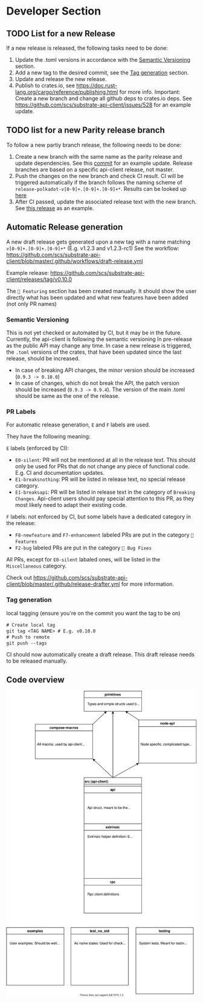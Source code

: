 # Developer Section

## TODO List for a new Release
If a new release is released, the following tasks need to be done:
1. Update the .toml versions in accordance with the [Semantic Versioning](#semantic-versioning) section.
2. Add a new tag to the desired commit, see the [Tag generation](#tag-generation) section.
3. Update and release the new release.
4. Publish to crates.io, see https://doc.rust-lang.org/cargo/reference/publishing.html for more info. Important: Create a new branch and change all github deps to crates.io deps. See https://github.com/scs/substrate-api-client/issues/528 for an example update.

## TODO list for a new Parity release branch
To follow a new partiy branch release, the following needs to be done:
1. Create a new branch with the same name as the parity release and update dependencies. See this [commit](https://github.com/scs/substrate-api-client/commit/a50833a922ff98ae59e2fc587e0ab5466b3acab2) for an example update. Release branches are based on a specific api-client release, not master.
2. Push the changes on the new branch and check CI result. CI will be triggered automatically if the branch follows the naming scheme of `release-polkadot-v[0-9]+.[0-9]+.[0-9]+*`. Results can be looked up [here](https://github.com/scs/substrate-api-client/actions)
3. After CI passed, update the associated release text with the new branch. See [this release](https://github.com/scs/substrate-api-client/releases/tag/v0.16.0) as an example.


## Automatic Release generation

A new draft release gets generated upon a new tag with a name matching `v[0-9]+.[0-9]+.[0-9]+*` (E.g. v1.2.3 and v1.2.3-rc1)
See the workflow: https://github.com/scs/substrate-api-client/blob/master/.github/workflows/draft-release.yml

Example release: https://github.com/scs/substrate-api-client/releases/tag/v0.10.0

The `🎉 Featuring` section has been created manually. It should show the user directly what has been updated and what new features have been added (not only PR names)

### Semantic Versioning
This is not yet checked or automated by CI, but it may be in the future. Currently, the api-client is following the semantic versioning în pre-release as the public API may change any time.
In case a new release is triggered, the `.toml` versions of the crates, that have been updated since the last release, should be increased.
- In case of breaking API changes, the minor version should be increased (`0.9.3 -> 0.10.0`)
- In case of changes, which do not break the API, the patch version should be increased (`0.9.3 -> 0.9.4`).
The version of the main .toml should be same as the one of the release.

### PR Labels
For automatic release generation, `E` and `F` labels are used.

They have the following meaning:

`E` labels (enforced by CI):
- `E0-silent`: PR will not be mentioned at all in the release text. This should only be used for PRs that do not change any piece of functional code. E.g. CI and documentation updates.
- `E1-breaksnothing`: PR will be listed in release text, no special release category.
- `E1-breaksapi`: PR will be listed in release text in the category of `Breaking Changes`. Api-client users should pay special attention to this PR, as they most likely need to adapt their existing code.

`F` labels: not enforced by CI, but some labels have a dedicated category in the release:
- `F8-newfeature` and `F7-enhancement` labeled PRs are put in the category `🌈 Features`
- `F2-bug` labeled PRs are put in the category `🐛 Bug Fixes`

All PRs, except for `E0-silent` labaled ones, will be listed in the `Miscellaneous` category.

Check out https://github.com/scs/substrate-api-client/blob/master/.github/release-drafter.yml for more information.


### Tag generation
local tagging (ensure you're on the commit you want the tag to be on)
```
# Create local tag
git tag <TAG NAME> # E.g. v0.10.0
# Push to remote
git push --tags
```
CI should now automatically create a draft release. This draft release needs to be released manually.

## Code overview
<p align="center">
<img src=./overview_code_structure.svg width = 700>
</p>

